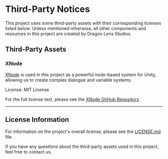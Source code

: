 # Third-Party Notices

This project uses some third-party assets with their corresponding licenses listed below. Unless mentioned otherwise, all other components and resources in this project are created by Dragon Lens Studios.

## Third-Party Assets

### XNode

[XNode](https://github.com/Siccity/xNode) is used in this project as a powerful node-based system for Unity, allowing us to create complex dialogue and variable systems.

License: MIT License

For the full license text, please see the [XNode GitHub Repository](https://github.com/Siccity/xNode/blob/master/LICENSE.md).

------

## License Information

For information on the project's overall license, please see the [LICENSE.md](./LICENSE.md) file.

If you have any questions about the third-party assets used in this project, feel free to contact us.

